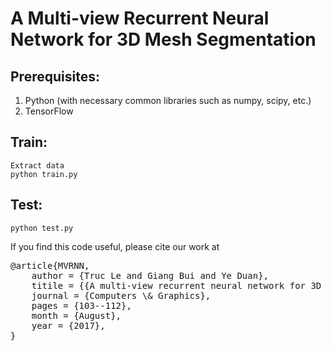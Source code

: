 # A Multi-view Recurrent Neural Network for 3D Mesh Segmentation

## Prerequisites:
1. Python (with necessary common libraries such as numpy, scipy, etc.)
2. TensorFlow

## Train:
	Extract data
	python train.py
## Test:
	python test.py

If you find this code useful, please cite our work at <br />
<pre>
@article{MVRNN,
	author = {Truc Le and Giang Bui and Ye Duan},
	titile = {{A multi-view recurrent neural network for 3D mesh segmentation}},
	journal = {Computers \& Graphics},
	pages = {103--112},
	month = {August},
	year = {2017},
}
</pre>
